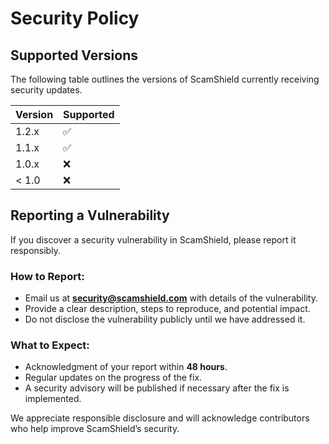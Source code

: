 # Security Policy

## Supported Versions

The following table outlines the versions of ScamShield currently receiving security updates.

| Version | Supported          |
| ------- | ------------------ |
| 1.2.x   | :white_check_mark: |
| 1.1.x   | :white_check_mark: |
| 1.0.x   | :x:                |
| < 1.0   | :x:                |

## Reporting a Vulnerability

If you discover a security vulnerability in ScamShield, please report it responsibly. 

### How to Report:
- Email us at **security@scamshield.com** with details of the vulnerability.
- Provide a clear description, steps to reproduce, and potential impact.
- Do not disclose the vulnerability publicly until we have addressed it.

### What to Expect:
- Acknowledgment of your report within **48 hours**.
- Regular updates on the progress of the fix.
- A security advisory will be published if necessary after the fix is implemented.

We appreciate responsible disclosure and will acknowledge contributors who help improve ScamShield’s security.

